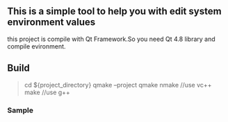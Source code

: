 ## This is a simple tool to help you with edit system environment values 

this project is compile with Qt Framework.So you need Qt 4.8 library and compile evironment.

## Build
>cd ${project_directory}
>qmake –project
>qmake
>nmake //use vc++
>make //use g++

### Sample
